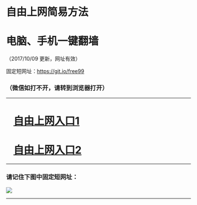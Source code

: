 ﻿# 自由上网简易方法

# 电脑、手机一键翻墙

（2017/10/09 更新，网址有效）

固定短网址：https://git.io/free99

### （微信如打不开，请转到浏览器打开）


***





# &nbsp;&nbsp; <a href="http://ft36225651.fwq-tz-1001.info/fwqtz01.html?t=100900124959 " target="_blank">自由上网入口1</a>
# &nbsp;&nbsp; <a href="http://ft15057606.fwq-tz-1002.info/fwqtz02.html?t=10090018001 " target="_blank">自由上网入口2</a>
***

### 请记住下图中固定短网址：

<img src="https://s3-us-west-2.amazonaws.com/fwq-1001/yjfq-20170905okok.png" /> 


***

